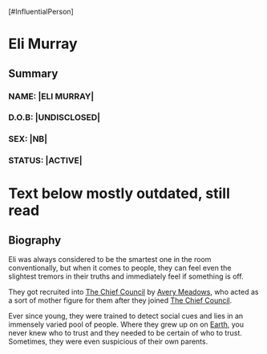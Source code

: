 [#InfluentialPerson]

# Eli Murray

## Summary

### NAME: |ELI MURRAY|
### D.O.B: |UNDISCLOSED|
### SEX: |NB|
### STATUS: |ACTIVE|

# Text below mostly outdated, still read

## Biography

Eli was always considered to be the smartest one in the room conventionally, but when it comes to people, they can feel even the slightest tremors in their truths and immediately feel if something is off.

They got recruited into [The Chief Council](The%20Chief%20Council.md) by [Avery Meadows](Avery%20Meadows.md), who acted as a sort of mother figure for them after they joined [The Chief Council](The%20Chief%20Council.md).

Ever since young, they were trained to detect social cues and lies in an immensely varied pool of people. Where they grew up on on [Earth](../Planets/Earth.md), you never knew who to trust and they needed to be certain of who to trust. Sometimes, they were even suspicious of their own parents.